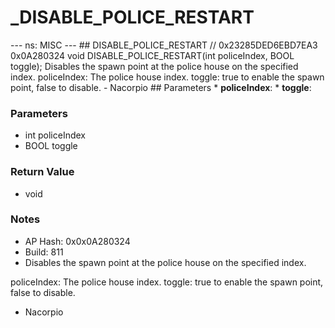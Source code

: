 # _DISABLE_POLICE_RESTART

--- ns: MISC --- ## DISABLE_POLICE_RESTART  // 0x23285DED6EBD7EA3 0x0A280324 void DISABLE_POLICE_RESTART(int policeIndex, BOOL toggle);  Disables the spawn point at the police house on the specified index. policeIndex: The police house index. toggle: true to enable the spawn point, false to disable. - Nacorpio  ## Parameters * **policeIndex**: * **toggle**:

### Parameters
* int policeIndex
* BOOL toggle

### Return Value
* void

### Notes
* AP Hash: 0x0x0A280324
* Build: 811
* Disables the spawn point at the police house on the specified index.

policeIndex: The police house index.
toggle: true to enable the spawn point, false to disable.

- Nacorpio

